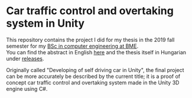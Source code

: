# Car traffic control and overtaking system in Unity

This repository contains the project I did for my thesis in the 2019 fall semester for my [BSc in computer engineering at BME](https://www.vik.bme.hu/en/education/programs/).  
You can find the abstract in English [here](abstract.md) and the thesis itself in Hungarian under [releases](https://github.com/NomarCub/thesis/releases).

Originally called "Developing of self driving car in Unity", the final project can be more accurately be described by the current title; it is a proof of concept car traffic control and overtaking system made in the Unity 3D engine using C#.
